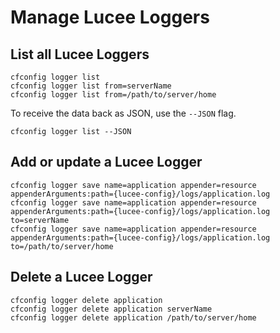 # Manage Lucee Loggers

## List all Lucee Loggers

```text
cfconfig logger list
cfconfig logger list from=serverName
cfconfig logger list from=/path/to/server/home
```

To receive the data back as JSON, use the `--JSON` flag.

```text
cfconfig logger list --JSON
```

## Add or update a Lucee Logger

```text
cfconfig logger save name=application appender=resource appenderArguments:path={lucee-config}/logs/application.log
cfconfig logger save name=application appender=resource appenderArguments:path={lucee-config}/logs/application.log to=serverName
cfconfig logger save name=application appender=resource appenderArguments:path={lucee-config}/logs/application.log to=/path/to/server/home
```

## Delete a Lucee Logger

```text
cfconfig logger delete application
cfconfig logger delete application serverName
cfconfig logger delete application /path/to/server/home
```

